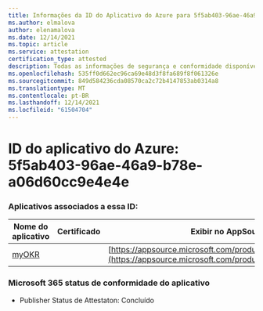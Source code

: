 ```yaml
---
title: Informações da ID do Aplicativo do Azure para 5f5ab403-96ae-46a9-b78e-a06d60cc9e4e4e
ms.author: elmalova
author: elenamalova
ms.date: 12/14/2021
ms.topic: article
ms.service: attestation
certification_type: attested
description: Todas as informações de segurança e conformidade disponíveis para 5f5ab403-96ae-46a9-b78e-a06d60cc9e4e.
ms.openlocfilehash: 535ff0d662ec96ca69e48d3f8fa689f8f061326e
ms.sourcegitcommit: 849d584236cda08570ca2c72b4147853ab0314a8
ms.translationtype: MT
ms.contentlocale: pt-BR
ms.lasthandoff: 12/14/2021
ms.locfileid: "61504704"
---
```

# <a name="azure-app-id-5f5ab403-96ae-46a9-b78e-a06d60cc9e4e"></a>ID do aplicativo do Azure: 5f5ab403-96ae-46a9-b78e-a06d60cc9e4e4e


### <a name="apps-associated-with-this-id"></a>Aplicativos associados a essa ID:
| **Nome do aplicativo** | **Certificado** | **Exibir no AppSource** |
|--------------|---------------|-----------------------|
| [myOKR](https://docs.microsoft.com/microsoft-365-app-certification/forward/WA200003308) |  | [https://appsource.microsoft.com/product/office/WA200003308](https://appsource.microsoft.com/product/office/WA200003308) |

### <a name="microsoft-365-app-compliance-status"></a>Microsoft 365 status de conformidade do aplicativo
- Publisher Status de Attestaton: Concluído

